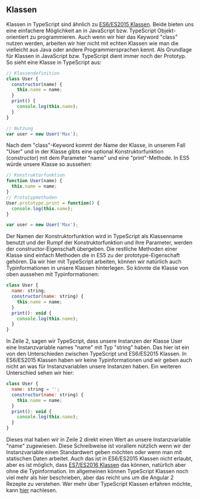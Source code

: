 ## Klassen

Klassen in TypeScript sind ähnlich zu [ES6/ES2015 Klassen](https://developer.mozilla.org/en/docs/Web/JavaScript/Reference/Classes). Beide bieten uns eine einfachere Möglichkeit an in JavaScript bzw. TypeScript Objekt-orientiert zu programmieren. Auch wenn wir hier das Keyword "class" nutzen werden, arbeiten wir hier nicht mit echten Klassen wie man die vielleicht aus Java oder andere Programmiersprachen kennt. Als Grundlage für Klassen in JavaScript bzw. TypeScript dient immer noch der Prototyp. So sieht eine Klasse in TypeScript aus:

```js
// Klassendefinition
class User {
  constructor(name) {
    this.name = name;
  }
  print() {
    console.log(this.name);
  }
}

// Nutzung
var user = new User('Max');
```

Nach dem "class"-Keyword kommt der Name der Klasse, in unserem Fall "User" und in der Klasse gibts eine optional Konstruktorfunktion (constructor) mit dem Parameter "name" und eine "print"-Methode. In ES5 würde unsere Klasse so aussehen:

```js
// Konstruktorfunktion
function User(name) {
  this.name = name;
}
// Prototypmethoden
User.prototype.print = function() {
  console.log(this.name);
}

var user = new User('Max');
```

Der Namen der Konstruktorfunktion wird in TypeScript als Klassenname benutzt und der Rumpf der Konstruktorfunktion und ihre Parameter, werden der constructor-Eigenschaft übergeben. Die restliche Methoden einer Klasse sind einfach Methoden die in ES5 zu der prototype-Eigenschaft gehören. Da wir hier mit TypeScript arbeiten, können wir natürlich auch Typinformationen in unsere Klassen hinterlegen. So könnte die Klasse von oben aussehen mit Typinformationen:

```js
class User {
  name: string;
  constructor(name: string) {
    this.name = name;
  }
  print(): void {
    console.log(this.name);
  }
}
```

In Zeile 2, sagen wir TypeScript, dass unsere Instanzen der Klasse User eine Instanzvariable names "name" mit Typ "string" haben. Das hier ist ein von den Unterschieden zwischen TypeScript und ES6/ES2015 Klassen. In ES6/ES2015 Klassen haben wir keine Typinformationen und wir geben auch nicht an was für Instanzvariablen unsere Instanzen haben. Ein weiteren Unterschied sehen wir hier:

```js
class User {
  name: string = '';
  constructor(name: string) {
    this.name = name;
  }
  print(): void {
    console.log(this.name);
  }
}
```

Dieses mal haben wir in Zeile 2 direkt einen Wert an unsere Instanzvariable "name" zugewiesen. Diese Schreibweise ist vorallem nützlich wenn wir der Instanzvariable einen Standardwert geben möchten oder wenn man mit statischen Daten arbeitet. Auch das ist in ES6/ES2015 Klassen nicht erlaubt, aber es ist möglich, dass [ES7/ES2016 Klassen](https://github.com/jeffmo/es-class-fields-and-static-properties) das können, natürlich aber ohne die Typinformation. Im allgemeinen können TypeScript Klassen noch viel mehr als hier beschrieben, aber das reicht uns um die Angular 2 Rezepte zu verstehen. Wer mehr über TypeScript Klassen erfahren möchte, kann [hier](http://www.typescriptlang.org/Handbook#classes) nachlesen.

